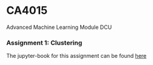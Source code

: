 # CA4015
Advanced Machine Learning Module DCU

### Assignment 1: Clustering

The jupyter-book for this assignment can be found [here](https://mccahim2.github.io/jupyterbookgit/intro.html)
